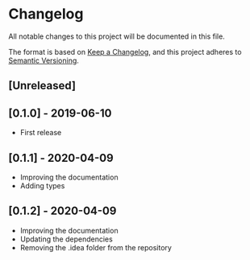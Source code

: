 # Changelog
All notable changes to this project will be documented in this file.

The format is based on [Keep a Changelog](https://keepachangelog.com/en/1.0.0/),
and this project adheres to [Semantic Versioning](https://semver.org/spec/v2.0.0.html).

## [Unreleased]

## [0.1.0] - 2019-06-10

- First release

## [0.1.1] - 2020-04-09

- Improving the documentation 
- Adding types


## [0.1.2] - 2020-04-09

- Improving the documentation 
- Updating the dependencies
- Removing the .idea folder from the repository

